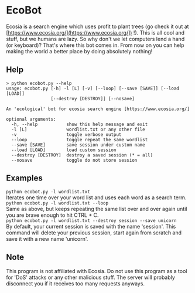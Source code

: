 # EcoBot
Ecosia is a search engine which uses profit to plant trees (go check it out at [https://www.ecosia.org/](https://www.ecosia.org/]) !).
This is all cool and stuff, but we humans are lazy. So why don't we let computers lend a hand (or keyboard)? That's where this bot comes in. From now on you can help making the world a better place by doing absolutely nothing!

## Help
```
> python ecobot.py --help
usage: ecobot.py [-h] -l [L] [-v] [--loop] [--save [SAVE]] [--load [LOAD]]
                 [--destroy [DESTROY]] [--nosave]

An 'ecological' bot for ecosia search engine [https://www.ecosia.org/]

optional arguments:
  -h, --help           show this help message and exit
  -l [L]               wordlist.txt or any other file
  -v                   toggle verbose output
  --loop               toggle repeat the same wordlist
  --save [SAVE]        save session under custom name
  --load [LOAD]        load custom session
  --destroy [DESTROY]  destroy a saved session (* = all)
  --nosave             toggle do not store session
```

## Examples
`python ecobot.py -l wordlist.txt`<br>
Iterates one time over your word list and uses each word as a search term.<br>
`python ecobot.py -l wordlist.txt --loop`<br>
Same as above, but keeps repeating the same list over and over again until you are brave enough to hit CTRL + C.<br>
`python ecobot.py -l wordlist.txt --destroy session --save unicorn`<br>
By default, your current session is saved with the name 'session'. This command will delete your previous session, start again from scratch and save it with a new name 'unicorn'.<br>

## Note
This program is not affiliated with Ecosia. Do not use this program as a tool for 'DoS' attacks or any other malicious stuff. The server will probably disconnect you if it receives too many requests anyways.